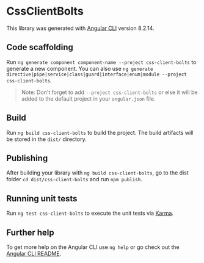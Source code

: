 # CssClientBolts

This library was generated with [Angular CLI](https://github.com/angular/angular-cli) version 8.2.14.

## Code scaffolding

Run `ng generate component component-name --project css-client-bolts` to generate a new component. You can also use `ng generate directive|pipe|service|class|guard|interface|enum|module --project css-client-bolts`.
> Note: Don't forget to add `--project css-client-bolts` or else it will be added to the default project in your `angular.json` file. 

## Build

Run `ng build css-client-bolts` to build the project. The build artifacts will be stored in the `dist/` directory.

## Publishing

After building your library with `ng build css-client-bolts`, go to the dist folder `cd dist/css-client-bolts` and run `npm publish`.

## Running unit tests

Run `ng test css-client-bolts` to execute the unit tests via [Karma](https://karma-runner.github.io).

## Further help

To get more help on the Angular CLI use `ng help` or go check out the [Angular CLI README](https://github.com/angular/angular-cli/blob/master/README.md).
